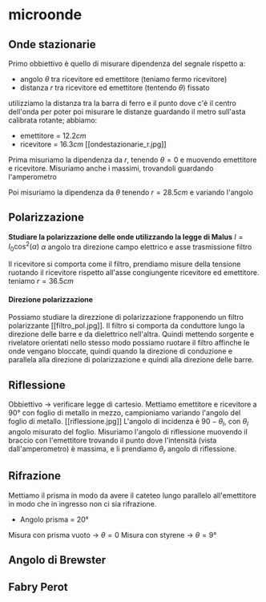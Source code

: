 # microonde
## Onde stazionarie
Primo obbiettivo è quello di misurare dipendenza del segnale rispetto a:
- angolo $\theta$ tra ricevitore ed emettitore (teniamo fermo ricevitore)
- distanza $r$ tra ricevitore ed emettitore (tentendo $\theta$) fissato

utilizziamo la distanza tra la barra di ferro e il punto dove c'è il centro dell'onda per poter poi misurare le distanze guardando il metro sull'asta calibrata rotante; abbiamo:
- emettitore = $12.2cm$
- ricevitore = $16.3cm$
[[ondestazionarie_r.jpg]]

Prima misuriamo la dipendenza da $r$, tenendo $\theta = 0$ e muovendo emettitore e ricevitore.
Misuriamo anche i massimi, trovandoli guardando l'amperometro

Poi misuriamo la dipendenza da $\theta$ tenendo $r=28.5cm$ e variando l'angolo

## Polarizzazione
**Studiare la polarizzazione delle onde utilizzando la legge di Malus** $I = I_0 \cos^2{(\alpha)}$
	$\alpha$ angolo tra direzione campo elettrico e asse trasmissione filtro

Il ricevitore si comporta come il filtro, prendiamo misure della tensione ruotando il ricevitore rispetto all'asse congiungente ricevitore ed emettitore. teniamo $r=36.5cm$

#### Direzione polarizzazione
Possiamo studiare la direzzione di polarizzazione frapponendo un filtro polarizzante [[filtro_pol.jpg]]. Il filtro si comporta da conduttore lungo la direzione delle barre e da dielettrico nell'altra. Quindi mettendo sorgente e rivelatore orientati nello stesso modo possiamo ruotare il filtro affinche le onde vengano bloccate, quindi quando la direzione di conduzione e parallela alla direzione di polarizzazione e quindi alla direzione delle barre. 

## Riflessione
Obbiettivo $\longrightarrow$ verificare legge di cartesio.
Mettiamo emettitore e ricevitore a $90°$ con foglio di metallo in mezzo, campioniamo variando l'angolo del foglio di metallo. [[riflessione.jpg]]
	L'angolo di incidenza è $90 - \theta_l$, con $\theta_l$ angolo misurato del foglio.
Misuriamo l'angolo di riflessione muovendo il braccio con l'emettitore trovando il punto dove l'intensità (vista dall'amperometro) è massima, e li prendiamo $\theta_r$ angolo di riflessione.

## Rifrazione
Mettiamo il prisma in modo da avere il cateteo lungo parallelo all'emettitore in modo che in ingresso non ci sia rifrazione.
- Angolo prisma = $20°$

Misura con prisma vuoto $\longrightarrow$ $\theta = 0$
Misura con styrene $\longrightarrow$ $\theta = 9°$

## Angolo di Brewster

## Fabry Perot
